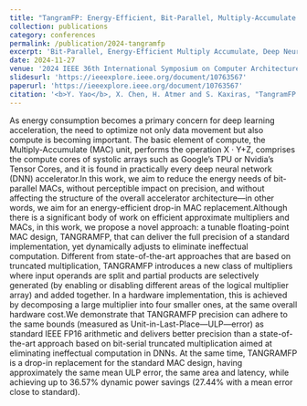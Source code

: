 ```yaml
---
title: "TangramFP: Energy-Efficient, Bit-Parallel, Multiply-Accumulate for Deep Neural Networks"
collection: publications
category: conferences
permalink: /publication/2024-tangramfp
excerpt: 'Bit-Parallel, Energy-Efficient Multiply Accumulate, Deep Neural Networks <br><b>Best paper candidate</b>'
date: 2024-11-27
venue: '2024 IEEE 36th International Symposium on Computer Architecture and High Performance Computing (SBAC-PAD)'
slidesurl: 'https://ieeexplore.ieee.org/document/10763567'
paperurl: 'https://ieeexplore.ieee.org/document/10763567'
citation: '<b>Y. Yao</b>, X. Chen, H. Atmer and S. Kaxiras, "TangramFP: Energy-Efficient, Bit-Parallel, Multiply-Accumulate for Deep Neural Networks," 2024 IEEE 36th International Symposium on Computer Architecture and High Performance Computing (SBAC-PAD), Hilo, HI, USA, 2024, pp. 1-12, doi: 10.1109/SBAC-PAD63648.2024.00009.'
---
```

As energy consumption becomes a primary concern for deep learning acceleration, the need to optimize not only data movement but also compute is becoming important. The basic element of compute, the Multiply-Accumulate (MAC) unit, performs the operation X · Y+Z, comprises the compute cores of systolic arrays such as Google’s TPU or Nvidia’s Tensor Cores, and it is found in practically every deep neural network (DNN) accelerator.In this work, we aim to reduce the energy needs of bit-parallel MACs, without perceptible impact on precision, and without affecting the structure of the overall accelerator architecture—in other words, we aim for an energy-efficient drop-in MAC replacement.Although there is a significant body of work on efficient approximate multipliers and MACs, in this work, we propose a novel approach: a tunable floating-point MAC design, TANGRAMFP, that can deliver the full precision of a standard implementation, yet dynamically adjusts to eliminate ineffectual computation. Different from state-of-the-art approaches that are based on truncated multiplication, TANGRAMFP introduces a new class of multipliers where input operands are split and partial products are selectively generated (by enabling or disabling different areas of the logical multiplier array) and added together. In a hardware implementation, this is achieved by decomposing a large multiplier into four smaller ones, at the same overall hardware cost.We demonstrate that TANGRAMFP precision can adhere to the same bounds (measured as Unit-in-Last-Place—ULP—error) as standard IEEE FP16 arithmetic and delivers better precision than a state-of-the-art approach based on bit-serial truncated multiplication aimed at eliminating ineffectual computation in DNNs. At the same time, TANGRAMFP is a drop-in replacement for the standard MAC design, having approximately the same mean ULP error, the same area and latency, while achieving up to 36.57% dynamic power savings (27.44% with a mean error close to standard).
